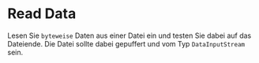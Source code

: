 # Read Data

Lesen Sie `byteweise` Daten aus einer Datei ein und testen Sie dabei auf das Dateiende.
Die Datei sollte dabei gepuffert und vom Typ `DataInputStream` sein.
